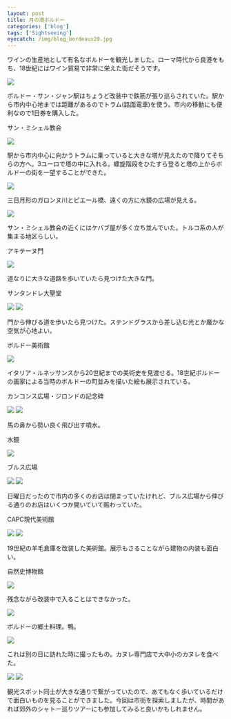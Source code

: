 ```yaml
---
layout: post
title: 月の港ボルドー
categories: ['blog']
tags: ['Sightseeing']
eyecatch: /img/blog_bordeaux20.jpg
---
```


ワインの生産地として有名なボルドーを観光しました。ローマ時代から良港をもち、18世紀にはワイン貿易で非常に栄えた街だそうです。

<img src="/img/blog_bordeaux01.jpg" class="image-on-frame image-fade">

ボルドー・サン・ジャン駅はちょうど改装中で鉄筋が張り巡らされていた。駅から市内中心地までは距離があるのでトラム(路面電車)を使う。市内の移動にも便利なので1日券を購入した。

<p class="injection-center">サン・ミシェル教会</p>

<img src="/img/blog_bordeaux02.jpg" class="image-on-frame-small image-fade">

駅から市内中心に向かうトラムに乗っていると大きな塔が見えたので降りてそちらの方へ。3ユーロで塔の中に入れる。螺旋階段をひたすら登ると塔の上からボルドーの街を一望することができた。

<img src="/img/blog_bordeaux03.jpg" class="image-on-frame image-fade">

三日月形のガロンヌ川とピエール橋、遠くの方に水鏡の広場が見える。

<img src="/img/blog_bordeaux04.jpg" class="image-on-frame image-fade">

サン・ミシェル教会の近くにはケバブ屋が多く立ち並んでいた。トルコ系の人が集まる地区らしい。

<p class="injection-center">アキテーヌ門</p>

<img src="/img/blog_bordeaux05.jpg" class="image-on-frame image-fade">

道なりに大きな道路を歩いていたら見つけた大きな門。

<p class="injection-center">サンタンドレ大聖堂</p>

<img src="/img/blog_bordeaux06.jpg" class="image-on-frame image-fade">

<img src="/img/blog_bordeaux07.jpg" class="image-on-frame image-fade">

門から伸びる道を歩いたら見つけた。ステンドグラスから差し込む光とか厳かな空気が心地よい。

<p class="injection-center">ボルドー美術館</p>

<img src="/img/blog_bordeaux09.jpg" class="image-on-frame image-fade">

イタリア・ルネッサンスから20世紀までの美術史を見渡せる。18世紀ボルドーの画家による当時のボルドーの町並みを描いた絵も展示されている。

<p class="injection-center">カンコンス広場・ジロンドの記念碑</p>

<img src="/img/blog_bordeaux10.jpg" class="image-on-frame image-fade">

<img src="/img/blog_bordeaux11.jpg" class="image-on-frame image-fade">

馬の鼻から勢い良く飛び出す噴水。

<p class="injection-center">水鏡</p>

<img src="/img/blog_bordeaux12.jpg" class="image-on-frame image-fade">

<p class="injection-center">ブルス広場</p>

<img src="/img/blog_bordeaux13.jpg" class="image-on-frame image-fade">

<img src="/img/blog_bordeaux14.jpg" class="image-on-frame image-fade">

日曜日だったので市内の多くのお店は閉まっていたけれど、ブルス広場から伸びる通りのお店はいくつか開いていて賑わっていた。

<p class="injection-center">CAPC現代美術館</p>

<img src="/img/blog_bordeaux15.jpg" class="image-on-frame image-fade">

<img src="/img/blog_bordeaux16.jpg" class="image-on-frame image-fade">

19世紀の羊毛倉庫を改装した美術館。展示もさることながら建物の内装も面白い。

<p class="injection-center">自然史博物館</p>

<img src="/img/blog_bordeaux17.jpg" class="image-on-frame image-fade">

残念ながら改装中で入ることはできなかった。

<img src="/img/blog_bordeaux18.jpg" class="image-on-frame image-fade">

ボルドーの郷土料理。鴨。

<img src="/img/blog_bordeaux19.jpg" class="image-on-frame image-fade">

これは別の日に訪れた時に撮ったもの。カヌレ専門店で大中小のカヌレを食べた。

<img src="/img/blog_bordeaux08.jpg" class="image-on-frame image-fade">

<img src="/img/blog_bordeaux20.jpg" class="image-on-frame image-fade">

観光スポット同士が大きな通りで繋がっていたので、あてもなく歩いているだけで面白いものを見ることができました。今回は市街を探索しましたが、時間があれば郊外のシャトー巡りツアーにも参加してみると良いかもしれません。
